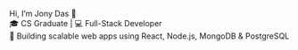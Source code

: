 Hi, I’m Jony Das 👋  
🎓 CS Graduate | 💻 Full-Stack Developer  
🚀 Building scalable web apps using React, Node.js, MongoDB & PostgreSQL
